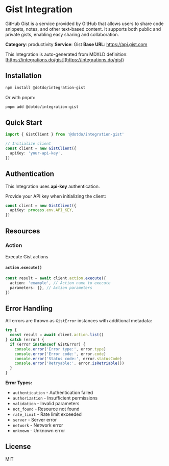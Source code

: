 # Gist Integration

GitHub Gist is a service provided by GitHub that allows users to share code snippets, notes, and other text-based content. It supports both public and private gists, enabling easy sharing and collaboration.

**Category**: productivity
**Service**: Gist
**Base URL**: https://api.gist.com

This Integration is auto-generated from MDXLD definition: [https://integrations.do/gist](https://integrations.do/gist)

## Installation

```bash
npm install @dotdo/integration-gist
```

Or with pnpm:

```bash
pnpm add @dotdo/integration-gist
```

## Quick Start

```typescript
import { GistClient } from '@dotdo/integration-gist'

// Initialize client
const client = new GistClient({
  apiKey: 'your-api-key',
})
```

## Authentication

This Integration uses **api-key** authentication.

Provide your API key when initializing the client:

```typescript
const client = new GistClient({
  apiKey: process.env.API_KEY,
})
```

## Resources

### Action

Execute Gist actions

#### `action.execute()`

```typescript
const result = await client.action.execute({
  action: 'example', // Action name to execute
  parameters: {}, // Action parameters
})
```

## Error Handling

All errors are thrown as `GistError` instances with additional metadata:

```typescript
try {
  const result = await client.action.list()
} catch (error) {
  if (error instanceof GistError) {
    console.error('Error type:', error.type)
    console.error('Error code:', error.code)
    console.error('Status code:', error.statusCode)
    console.error('Retryable:', error.isRetriable())
  }
}
```

**Error Types:**

- `authentication` - Authentication failed
- `authorization` - Insufficient permissions
- `validation` - Invalid parameters
- `not_found` - Resource not found
- `rate_limit` - Rate limit exceeded
- `server` - Server error
- `network` - Network error
- `unknown` - Unknown error

## License

MIT
